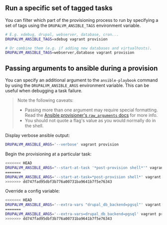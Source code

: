 ## Run a specific set of tagged tasks

You can filter which part of the provisioning process to run by specifying a set of tags using the `DRUPALVM_ANSIBLE_TAGS` environment variable.

```sh
# E.g. xdebug, drupal, webserver, database, cron...
DRUPALVM_ANSIBLE_TAGS=xdebug vagrant provision

# Or combine them (e.g. if adding new databases and virtualhosts).
DRUPALVM_ANSIBLE_TAGS=webserver,database vagrant provision
```

## Passing arguments to ansible during a provision

You can specify an additional argument to the `ansible-playbook` command by using the `DRUPALVM_ANSIBLE_ARGS` environment variable. This can be useful when debugging a task failure.

> Note the following caveats:
>
>   - Passing more than one argument may require special formatting. Read the [Ansible provisioner's `raw_arguments` docs](https://www.vagrantup.com/docs/provisioning/ansible_common.html#raw_arguments) for more info.
>   - You should not quote a flag's value as you would normally do in the shell.

Display verbose ansible output:

```sh
DRUPALVM_ANSIBLE_ARGS='--verbose' vagrant provision
```

Begin the provisioning at a particular task:

```sh
<<<<<<< HEAD
DRUPALVM_ANSIBLE_ARGS="--start-at-task '*post-provision shell*'" vagrant provision
=======
DRUPALVM_ANSIBLE_ARGS='--start-at-task=*post-provision shell*' vagrant provision
>>>>>>> dd747fad95dbf3b776a00731ba9641b7f5e76343
```

Override a config variable:

```sh
<<<<<<< HEAD
DRUPALVM_ANSIBLE_ARGS='--extra-vars "drupal_db_backend=pgsql"' vagrant provision
=======
DRUPALVM_ANSIBLE_ARGS='--extra-vars=drupal_db_backend=pgsql' vagrant provision
>>>>>>> dd747fad95dbf3b776a00731ba9641b7f5e76343
```
